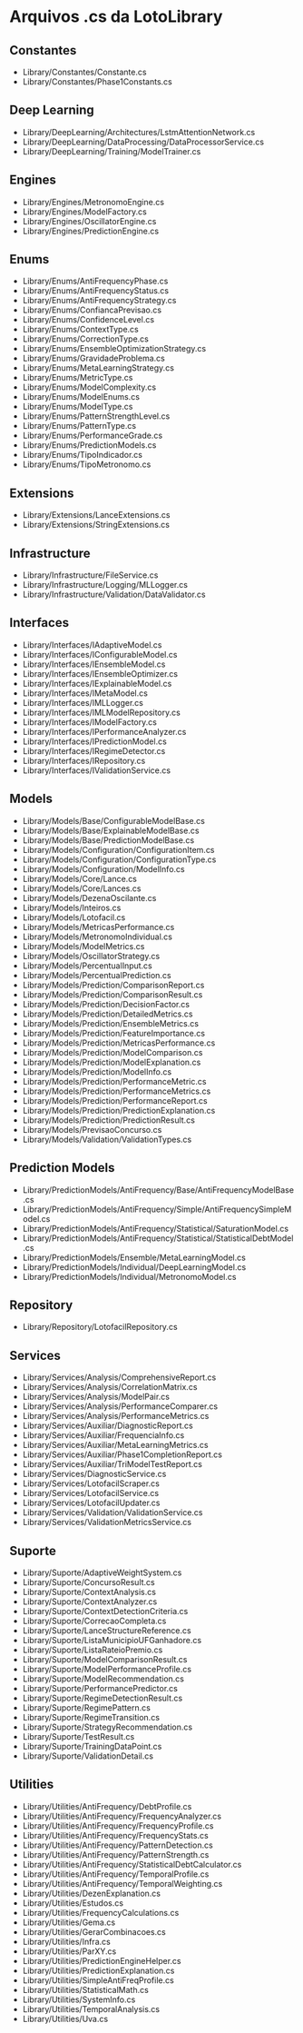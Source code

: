 # Arquivos .cs da LotoLibrary

## Constantes
- Library/Constantes/Constante.cs
- Library/Constantes/Phase1Constants.cs

## Deep Learning
- Library/DeepLearning/Architectures/LstmAttentionNetwork.cs
- Library/DeepLearning/DataProcessing/DataProcessorService.cs  
- Library/DeepLearning/Training/ModelTrainer.cs

## Engines
- Library/Engines/MetronomoEngine.cs
- Library/Engines/ModelFactory.cs
- Library/Engines/OscillatorEngine.cs
- Library/Engines/PredictionEngine.cs

## Enums
- Library/Enums/AntiFrequencyPhase.cs
- Library/Enums/AntiFrequencyStatus.cs
- Library/Enums/AntiFrequencyStrategy.cs
- Library/Enums/ConfiancaPrevisao.cs
- Library/Enums/ConfidenceLevel.cs
- Library/Enums/ContextType.cs
- Library/Enums/CorrectionType.cs
- Library/Enums/EnsembleOptimizationStrategy.cs
- Library/Enums/GravidadeProblema.cs
- Library/Enums/MetaLearningStrategy.cs
- Library/Enums/MetricType.cs
- Library/Enums/ModelComplexity.cs
- Library/Enums/ModelEnums.cs
- Library/Enums/ModelType.cs
- Library/Enums/PatternStrengthLevel.cs
- Library/Enums/PatternType.cs
- Library/Enums/PerformanceGrade.cs
- Library/Enums/PredictionModels.cs
- Library/Enums/TipoIndicador.cs
- Library/Enums/TipoMetronomo.cs

## Extensions
- Library/Extensions/LanceExtensions.cs
- Library/Extensions/StringExtensions.cs

## Infrastructure
- Library/Infrastructure/FileService.cs
- Library/Infrastructure/Logging/MLLogger.cs
- Library/Infrastructure/Validation/DataValidator.cs

## Interfaces
- Library/Interfaces/IAdaptiveModel.cs
- Library/Interfaces/IConfigurableModel.cs
- Library/Interfaces/IEnsembleModel.cs
- Library/Interfaces/IEnsembleOptimizer.cs
- Library/Interfaces/IExplainableModel.cs
- Library/Interfaces/IMetaModel.cs
- Library/Interfaces/IMLLogger.cs
- Library/Interfaces/IMLModelRepository.cs
- Library/Interfaces/IModelFactory.cs
- Library/Interfaces/IPerformanceAnalyzer.cs
- Library/Interfaces/IPredictionModel.cs
- Library/Interfaces/IRegimeDetector.cs
- Library/Interfaces/IRepository.cs
- Library/Interfaces/IValidationService.cs

## Models
- Library/Models/Base/ConfigurableModelBase.cs
- Library/Models/Base/ExplainableModelBase.cs
- Library/Models/Base/PredictionModelBase.cs
- Library/Models/Configuration/ConfigurationItem.cs
- Library/Models/Configuration/ConfigurationType.cs
- Library/Models/Configuration/ModelInfo.cs
- Library/Models/Core/Lance.cs
- Library/Models/Core/Lances.cs
- Library/Models/DezenaOscilante.cs
- Library/Models/Inteiros.cs
- Library/Models/Lotofacil.cs
- Library/Models/MetricasPerformance.cs
- Library/Models/MetronomoIndividual.cs
- Library/Models/ModelMetrics.cs
- Library/Models/OscillatorStrategy.cs
- Library/Models/PercentualInput.cs
- Library/Models/PercentualPrediction.cs
- Library/Models/Prediction/ComparisonReport.cs
- Library/Models/Prediction/ComparisonResult.cs
- Library/Models/Prediction/DecisionFactor.cs
- Library/Models/Prediction/DetailedMetrics.cs
- Library/Models/Prediction/EnsembleMetrics.cs
- Library/Models/Prediction/FeatureImportance.cs
- Library/Models/Prediction/MetricasPerformance.cs
- Library/Models/Prediction/ModelComparison.cs
- Library/Models/Prediction/ModelExplanation.cs
- Library/Models/Prediction/ModelInfo.cs
- Library/Models/Prediction/PerformanceMetric.cs
- Library/Models/Prediction/PerformanceMetrics.cs
- Library/Models/Prediction/PerformanceReport.cs
- Library/Models/Prediction/PredictionExplanation.cs
- Library/Models/Prediction/PredictionResult.cs
- Library/Models/PrevisaoConcurso.cs
- Library/Models/Validation/ValidationTypes.cs

## Prediction Models
- Library/PredictionModels/AntiFrequency/Base/AntiFrequencyModelBase.cs
- Library/PredictionModels/AntiFrequency/Simple/AntiFrequencySimpleModel.cs
- Library/PredictionModels/AntiFrequency/Statistical/SaturationModel.cs
- Library/PredictionModels/AntiFrequency/Statistical/StatisticalDebtModel.cs
- Library/PredictionModels/Ensemble/MetaLearningModel.cs
- Library/PredictionModels/Individual/DeepLearningModel.cs
- Library/PredictionModels/Individual/MetronomoModel.cs

## Repository
- Library/Repository/LotofacilRepository.cs

## Services
- Library/Services/Analysis/ComprehensiveReport.cs
- Library/Services/Analysis/CorrelationMatrix.cs
- Library/Services/Analysis/ModelPair.cs
- Library/Services/Analysis/PerformanceComparer.cs
- Library/Services/Analysis/PerformanceMetrics.cs
- Library/Services/Auxiliar/DiagnosticReport.cs
- Library/Services/Auxiliar/FrequenciaInfo.cs
- Library/Services/Auxiliar/MetaLearningMetrics.cs
- Library/Services/Auxiliar/Phase1CompletionReport.cs
- Library/Services/Auxiliar/TriModelTestReport.cs
- Library/Services/DiagnosticService.cs
- Library/Services/LotofacilScraper.cs
- Library/Services/LotofacilService.cs
- Library/Services/LotofacilUpdater.cs
- Library/Services/Validation/ValidationService.cs
- Library/Services/ValidationMetricsService.cs

## Suporte
- Library/Suporte/AdaptiveWeightSystem.cs
- Library/Suporte/ConcursoResult.cs
- Library/Suporte/ContextAnalysis.cs
- Library/Suporte/ContextAnalyzer.cs
- Library/Suporte/ContextDetectionCriteria.cs
- Library/Suporte/CorrecaoCompleta.cs
- Library/Suporte/LanceStructureReference.cs
- Library/Suporte/ListaMunicipioUFGanhadore.cs
- Library/Suporte/ListaRateioPremio.cs
- Library/Suporte/ModelComparisonResult.cs
- Library/Suporte/ModelPerformanceProfile.cs
- Library/Suporte/ModelRecommendation.cs
- Library/Suporte/PerformancePredictor.cs
- Library/Suporte/RegimeDetectionResult.cs
- Library/Suporte/RegimePattern.cs
- Library/Suporte/RegimeTransition.cs
- Library/Suporte/StrategyRecommendation.cs
- Library/Suporte/TestResult.cs
- Library/Suporte/TrainingDataPoint.cs
- Library/Suporte/ValidationDetail.cs

## Utilities
- Library/Utilities/AntiFrequency/DebtProfile.cs
- Library/Utilities/AntiFrequency/FrequencyAnalyzer.cs
- Library/Utilities/AntiFrequency/FrequencyProfile.cs
- Library/Utilities/AntiFrequency/FrequencyStats.cs
- Library/Utilities/AntiFrequency/PatternDetection.cs
- Library/Utilities/AntiFrequency/PatternStrength.cs
- Library/Utilities/AntiFrequency/StatisticalDebtCalculator.cs
- Library/Utilities/AntiFrequency/TemporalProfile.cs
- Library/Utilities/AntiFrequency/TemporalWeighting.cs
- Library/Utilities/DezenExplanation.cs
- Library/Utilities/Estudos.cs
- Library/Utilities/FrequencyCalculations.cs
- Library/Utilities/Gema.cs
- Library/Utilities/GerarCombinacoes.cs
- Library/Utilities/Infra.cs
- Library/Utilities/ParXY.cs
- Library/Utilities/PredictionEngineHelper.cs
- Library/Utilities/PredictionExplanation.cs
- Library/Utilities/SimpleAntiFreqProfile.cs
- Library/Utilities/StatisticalMath.cs
- Library/Utilities/SystemInfo.cs
- Library/Utilities/TemporalAnalysis.cs
- Library/Utilities/Uva.cs
